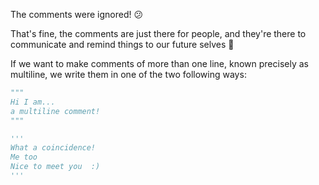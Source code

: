 The comments were ignored! :confused:

That's fine, the comments are just there for people, and they're there to communicate and remind things to our future selves :brain:

If we want to make comments of more than one line, known precisely as multiline, we write them in one of the two following ways:

```python
"""
Hi I am...
a multiline comment!
"""

'''
What a coincidence!
Me too
Nice to meet you  :)
'''
```